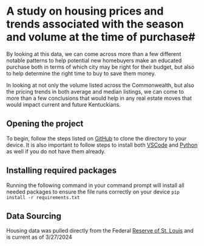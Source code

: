 # A study on housing prices and trends associated with the season and volume at the time of purchase#
By looking at this data, we can come across more than a few different notable patterns to help potential new homebuyers make an educated purchase both in terms of which city may be right for their budget, but also to help determine the right time to buy to save them money.

In looking at not only the volume listed across the Commonwealth, but also the pricing trends in both average and median listings, we can come to more than a few conclusions that would help in any real estate moves that would impact current and future Kentuckians.

## Opening the project
To begin, follow the steps listed on [GitHub](https://docs.github.com/en/repositories/creating-and-managing-repositories/cloning-a-repository) to clone the directory to your device. It is also important to follow steps to install both [VSCode](https://code.visualstudio.com/docs/setup/setup-overview) and [Python](https://www.python.org/downloads/) as well if you do not have them already.

## Installing required packages
Running the following command in your command prompt will install all needed packages to ensure the file runs correctly on your device
```pip install -r requirements.txt```

## Data Sourcing
Housing data was pulled directly from the Federal [Reserve of St. Louis](https://fred.stlouisfed.org/) and is current as of 3/27/2024